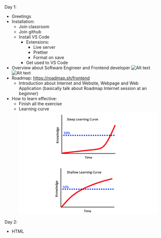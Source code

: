 Day 1:

- Greetings
- Installation:
  - Join classroom
  - Join github
  - Install VS Code
    - Extensions:
      - Live server
      - Prettier
      - Format on save
    - Get used to VS Code
- Overview about Software Engineer and Frontend developer
  ![Alt text](image.png)
  ![Alt text](image-1.png)
- Roadmap: https://roadmap.sh/frontend
  - Introduction about Internet and Website, Webpage and Web Application (basically talk about Roadmap Internet session at an beginner)
- How to learn effective:
  - Finish all the exercise
  - Learning curve ![Alt text](learning-curve.png)

Day 2:

- HTML

